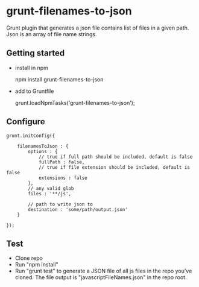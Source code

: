 grunt-filenames-to-json
=======================

Grunt plugin that generates a json file contains list of files in a given path. Json is an array of file name strings.

Getting started
---------------
- install in npm

	npm install grunt-filenames-to-json

- add to Gruntfile

    grunt.loadNpmTasks('grunt-filenames-to-json');

Configure
---------

	grunt.initConfig({

        filenamesToJson : {
        	options : {
        		// true if full path should be included, default is false
        		fullPath : false,
        		// true if file extension should be included, default is false 
        		extensions : false
        	},
        	// any valid glob
            files : '**/js',

            // path to write json to
            destination : 'some/path/output.json'
        }

    });

Test 
----
- Clone repo
- Run "npm install"
- Run "grunt test" to generate a JSON file of all js files in the repo you've cloned. The file output is "javascriptFileNames.json" in the repo root.